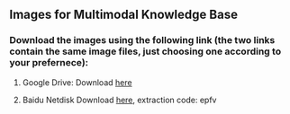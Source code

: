 ## Images for Multimodal Knowledge Base
### Download the images using the following link (the two links contain the same image files, just choosing one according to your prefernece):

1. Google Drive: 
Download [here](https://drive.google.com/file/d/1YvVE6bujSTcKabCce-ZTDgbJ5mMKd3dB/view?usp=sharing)

2. Baidu Netdisk 
Download [here](https://pan.baidu.com/s/1yKU6aSUohk2CczZPkaAScg), extraction code: epfv

